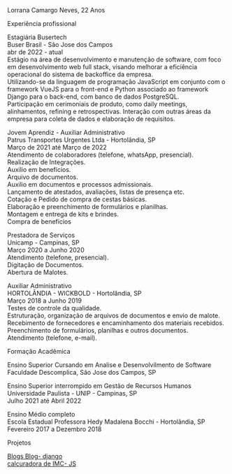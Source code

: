 Lorrana Camargo Neves, 22 Anos <br>

Experiência profissional <br>

Estagiária Busertech<br>
Buser Brasil - São Jose dos Campos <br>
abr de 2022 - atual<br>
Estágio na área de desenvolvimento e manutenção de software, com foco em desenvolvimento web full stack, visando melhorar a eficiência operacional do sistema de backoffice da empresa.<br>
Utilizando-se da linguagem de programação JavaScript em conjunto com o framework VueJS para o front-end e Python associado ao framework Django para o back-end, com banco de dados PostgreSQL.<br>
Participação em cerimoniais de produto, como daily meetings, alinhamentos, refining e retrospectivas. 
Interação com outras áreas da empresa para coleta de dados e elaboração de requisitos.<br>

Jovem Aprendiz - Auxiliar Administrativo <br>
Patrus Transportes Urgentes Ltda - Hortolândia, SP <br>
Março de 2021 até Março de 2022 <br>
Atendimento de colaboradores (telefone, whatsApp, presencial). <br>
Realização de Integrações. <br>
Auxilio em benefícios.<br>
Arquivo de documentos.<br>
Auxilio em documentos e processos admissionais.<br>
Lançamento de atestados, avaliações, listas de presença etc.<br>
Cotação e Pedido de compra de cestas básicas.<br>
Elaboração e preenchimento de formulários e planilhas.<br>
Montagem e entrega de kits e brindes.<br>
Compra de benefícios<br>

Prestadora de Serviços<br>
Unicamp - Campinas, SP<br>
Março 2020 a Junho 2020<br>
Atendimento (telefone, presencial).<br>
Digitação de Documentos.<br>
Abertura de Malotes.<br>

Auxiliar Administrativo<br>
HORTOLÂNDIA - WICKBOLD - Hortolândia, SP<br>
Março 2018 a Junho 2019<br>
Testes de controle da qualidade.<br>
Estruturação, organização de arquivos de documentos e envio de malote.<br>
Recebimento de fornecedores e encaminhamento dos materiais recebidos.<br>
Preenchimento de formulários, planilhas e outros documentos.<br>
Atendimento (telefone, e-mail).<br>

Formação Acadêmica<br>

Ensino Superior Cursando em Analise e Desenvolvilmento de Software <br>
Faculdade Descomplica, São Jose dos Campos, SP<br>


Ensino Superior interrompido em Gestão de Recursos Humanos<br>
Universidade Paulista - UNIP - Campinas, SP<br>
Julho 2021 até Abril 2022<br>

Ensino Médio completo<br>
Escola Estadual Professora Hedy Madalena Bocchi - Hortolândia, SP<br>
Fevereiro 2017 a Dezembro 2018<br>

Projetos

[Blogs Blog- django](http://www.blogsblog.cf/) <br>
[calcuradora de IMC- JS](https://lorrananeves.github.io/calcuradoraIMC/)